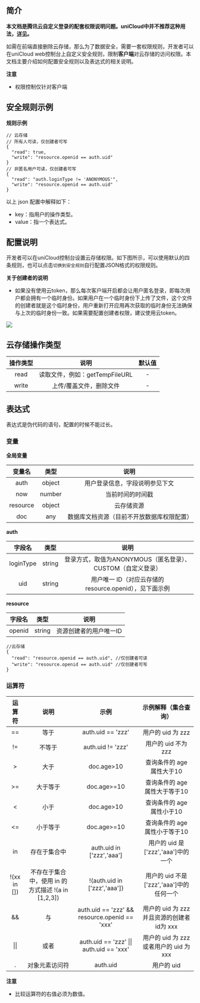 ## 简介

**本文档是腾讯云自定义登录的配套权限说明问题。uniCloud中并不推荐这种用法，[详见](/uniCloud/authentication)。**

如需在前端直接删除云存储，那么为了数据安全，需要一套权限规则，开发者可以在uniCloud web控制台上自定义安全规则，限制**客户端**对云存储的访问权限。本文档主要介绍如何配置安全规则以及表达式的相关说明。

**注意**

- 权限控制仅针对客户端

## 安全规则示例

**规则示例**

```
// 云存储
// 所有人可读，仅创建者可写
{
  "read": true,
  "write": "resource.openid == auth.uid"
}
// 非匿名用户可读，仅创建者可写
{
  "read": "auth.loginType != 'ANONYMOUS'",
  "write": "resource.openid == auth.uid"
}
```

以上 json 配置中解释如下：

- key：指用户的操作类型。
- value：指一个表达式。

## 配置说明

开发者可以在uniCloud控制台设置云存储权限。如下图所示，可以使用默认的四条规则，也可以点击`切换到安全规则`自行配置JSON格式的权限规则。

**关于创建者的说明**

- 如果没有使用云token，那么每次客户端开启都会让用户匿名登录，即每次用户都会拥有一个临时身份。如果用户在一个临时身份下上传了文件，这个文件的创建者就是这个临时身份，用户重新打开应用再次获取的临时身份无法确保与上次的临时身份一致。如果需要配置创建者权限，建议使用云token。

![](https://img.cdn.aliyun.dcloud.net.cn/uni-app/uniCloud/uniCloud-tcb-storage-policy.png)

## 云存储操作类型

|操作类型	|说明											|默认值	|
|:-:			|:-:											|:-:		|
|read			|读取文件，例如：getTempFileURL	|-			|
|write		|上传/覆盖文件，删除文件	|-			|

## 表达式

表达式是伪代码的语句，配置的时候不能过长。

### 变量

**全局变量**

|变量名		|类型		|说明																				|
|:-:			|:-:		|:-:																				|
|auth			|object	|用户登录信息，字段说明参见下文							|
|now			|number	|当前时间的时间戳														|
|resource	|object	|云存储资源																	|
|doc			|any		|数据库文档资源（目前不开放数据库权限配置）	|

**auth**

|字段名		|类型		|说明																												|
|:-:			|:-:		|:-:																												|
|loginType|string	|登录方式，取值为ANONYMOUS（匿名登录）、CUSTOM（自定义登录）|
|uid			|string	|用户唯一 ID（对应云存储的resource.openid），见下面示例			|

**resource**

|字段名	|类型		|说明										|
|:-:		|:-:		|:-:										|
|openid	|string	|资源创建者的用户唯一ID	|

```
//云存储
{
  "read": "resource.openid == auth.uid", //仅创建者可读
  "write": "resource.openid == auth.uid" //仅创建者可写
}
```

### 运算符

|运算符				|说明																								|示例																							|示例解释（集合查询）														|
|:-:					|:-:																								|:-:																							|:-:																						|
|==						|等于																								|auth.uid == 'zzz'																|用户的 uid 为 zzz															|
|!=						|不等于																							|auth.uid != 'zzz'																|用户的 uid 不为 zzz														|
|>						|大于																								|doc.age>10																				|查询条件的 age 属性大于10											|
|>=						|大于等于																						|doc.age>=10																			|查询条件的 age 属性大于等于10									|
|<						|小于																								|doc.age>10																				|查询条件的 age 属性小于10											|
|<=						|小于等于																						|doc.age>=10																			|查询条件的 age 属性小于等于10									|
|in						|存在于集合中																				|auth.uid in ['zzz','aaa']												|用户的 uid 是['zzz','aaa']中的一个							|
|!(xx in [])	|不存在于集合中，使用 in 的方式描述 !(a in [1,2,3])	|!(auth.uid in ['zzz','aaa'])											|用户的 uid 不是['zzz','aaa']中的任何一个				|
|&&						|与																									|auth.uid == 'zzz' && resource.openid == 'xxx'		|用户的 uid 为 zzz 并且资源的创建者id为 xxx	|
|&#124;&#124;	|或者																								|auth.uid == 'zzz' &#124;&#124; auth.uid == 'xxx'	|用户的 uid 为 zzz 或者用户的 uid 为 xxx				|
|.						|对象元素访问符																			|auth.uid																					|用户的 uid																			|

**注意**

- 比较运算符的右值必须为数值。
